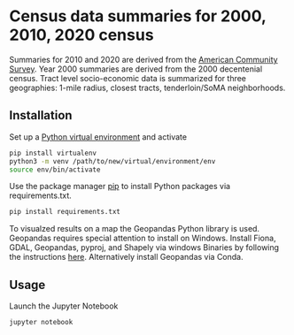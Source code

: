 # Census data summaries for 2000, 2010, 2020 census

Summaries for 2010 and 2020 are derived from the [American Community Survey](https://www.census.gov/programs-surveys/acs). Year 2000 summaries are derived from the 2000 decentenial census. Tract level socio-economic data is summarized for three geographies: 1-mile radius, closest tracts, tenderloin/SoMA neighborhoods.   

## Installation

Set up a [Python virtual environment](https://docs.python.org/3/library/venv.html) and activate

```bash
pip install virtualenv
python3 -m venv /path/to/new/virtual/environment/env
source env/bin/activate
```

Use the package manager [pip](https://pip.pypa.io/en/stable/) to install Python packages via requirements.txt.

```bash
pip install requirements.txt
```

To visualzed results on a map the Geopandas Python library is used. Geopandas requires special attention to install on Windows. Install Fiona, GDAL, Geopandas, pyproj, and Shapely via windows Binaries by following the instructions [here](https://towardsdatascience.com/geopandas-installation-the-easy-way-for-windows-31a666b3610f). Alternatively install Geopandas via Conda. 

## Usage

Launch the Jupyter Notebook
```bash
jupyter notebook
```

